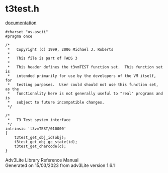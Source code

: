 ---
---
# t3test.h

[documentation](../file/t3test.h.html)

    #charset "us-ascii"
    #pragma once

    /* 
     *   Copyright (c) 1999, 2006 Michael J. Roberts
     *   
     *   This file is part of TADS 3
     *   
     *   This header defines the t3vmTEST function set.  This function set is
     *   intended primarily for use by the developers of the VM itself, for
     *   testing purposes.  User could should not use this function set, as the
     *   functionality here is not generally useful to "real" programs and is
     *   subject to future incompatible changes.  
     */

    /* 
     *   T3 Test system interface 
     */
    intrinsic 't3vmTEST/010000'
    {
        t3test_get_obj_id(obj);
        t3test_get_obj_gc_state(id);
        t3test_get_charcode(c);
    }

<div class="ftr">

Adv3Lite Library Reference Manual  
Generated on 15/03/2023 from adv3Lite version 1.6.1

</div>
